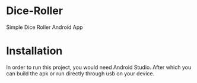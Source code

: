 # Dice-Roller
Simple Dice Roller Android App

# Installation

In order to run this project, you would need Android Studio. After which you can build the apk or run directly through usb on your device.

